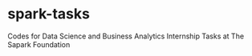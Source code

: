 # spark-tasks
Codes for Data Science and Business Analytics Internship Tasks at The Sapark Foundation 
